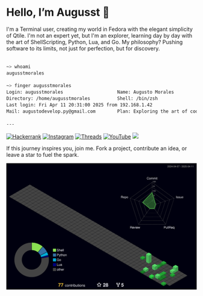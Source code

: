 # Hello, I’m Augusst 👋 

I'm a Terminal user, creating my world in Fedora with the elegant simplicity of Qtile. I'm not an expert yet, but I'm an explorer, learning day by day with the art of ShellScripting, Python, Lua, and Go. My philosophy? Pushing software to its limits, not just for perfection, but for discovery.

``` zsh

~> whoami
augusstmorales

~> finger augusstmorales
Login: augusstmorales                    Name: Augusto Morales
Directory: /home/augusstmorales          Shell: /bin/zsh
Last login: Fri Apr 11 20:31:00 2025 from 192.168.1.42
Mail: augustodevelop.py@gmail.com        Plan: Exploring the art of code \o/

---

```

[![Hackerrank](https://img.shields.io/badge/-Hackerrank-2EC866?style=flat&logo=hackerrank&logoColor=white)](https://www.hackerrank.com/profile/AugusstMorales)
[![Instagram](https://img.shields.io/badge/-Instagram-E4405F?style=flat&logo=instagram&logoColor=white)](https://www.instagram.com/augusst_morales/)
[![Threads](https://img.shields.io/badge/-Threads-000000?style=flat&logo=threads&logoColor=white)](https://www.threads.net/@augusst_morales)
[![YouTube](https://img.shields.io/badge/-YouTube-FF0000?style=flat&logo=youtube&logoColor=white)](https://www.youtube.com/@AugusstMorales)
![](https://komarev.com/ghpvc/?username=AugusstMorales&style=plastic&color=dc143c)

If this journey inspires you, join me. Fork a project, contribute an idea, or leave a star to fuel the spark.

![](./profile-3d-contrib/profile-night-green.svg) 


